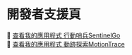 # 開發者支援頁
🔗 [查看我的應用程式 行動哨兵SentinelGo](https://1997yuchen.github.io/SentinelGo)  
🔗 [查看我的應用程式 動跡探索MotionTrace](https://1997yuchen.github.io/MotionTrace)
